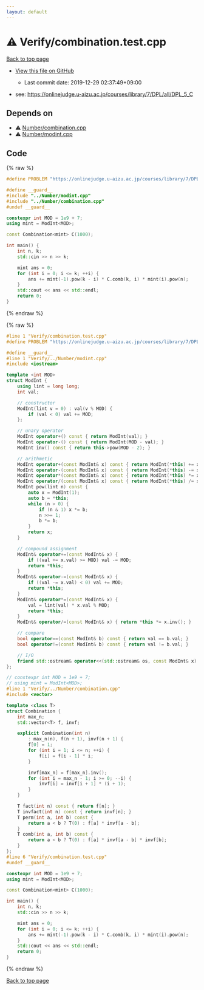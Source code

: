 ```yaml
---
layout: default
---
```


<!-- mathjax config similar to math.stackexchange -->
<script type="text/javascript" async
  src="https://cdnjs.cloudflare.com/ajax/libs/mathjax/2.7.5/MathJax.js?config=TeX-MML-AM_CHTML">
</script>
<script type="text/x-mathjax-config">
  MathJax.Hub.Config({
    TeX: { equationNumbers: { autoNumber: "AMS" }},
    tex2jax: {
      inlineMath: [ ['$','$'] ],
      processEscapes: true
    },
    "HTML-CSS": { matchFontHeight: false },
    displayAlign: "left",
    displayIndent: "2em"
  });
</script>

<script type="text/javascript" src="https://cdnjs.cloudflare.com/ajax/libs/jquery/3.4.1/jquery.min.js"></script>
<script src="https://cdn.jsdelivr.net/npm/jquery-balloon-js@1.1.2/jquery.balloon.min.js" integrity="sha256-ZEYs9VrgAeNuPvs15E39OsyOJaIkXEEt10fzxJ20+2I=" crossorigin="anonymous"></script>
<script type="text/javascript" src="../../assets/js/copy-button.js"></script>
<link rel="stylesheet" href="../../assets/css/copy-button.css" />


# :warning: Verify/combination.test.cpp

<a href="../../index.html">Back to top page</a>

* <a href="{{ site.github.repository_url }}/blob/master/Verify/combination.test.cpp">View this file on GitHub</a>
    - Last commit date: 2019-12-29 02:37:49+09:00


* see: <a href="https://onlinejudge.u-aizu.ac.jp/courses/library/7/DPL/all/DPL_5_C">https://onlinejudge.u-aizu.ac.jp/courses/library/7/DPL/all/DPL_5_C</a>


## Depends on

* :warning: <a href="../../library/Number/combination.cpp.html">Number/combination.cpp</a>
* :warning: <a href="../../library/Number/modint.cpp.html">Number/modint.cpp</a>


## Code

<a id="unbundled"></a>
{% raw %}
```cpp
#define PROBLEM "https://onlinejudge.u-aizu.ac.jp/courses/library/7/DPL/all/DPL_5_C"

#define __guard__
#include "../Number/modint.cpp"
#include "../Number/combination.cpp"
#undef __guard__

constexpr int MOD = 1e9 + 7;
using mint = ModInt<MOD>;

const Combination<mint> C(1000);

int main() {
    int n, k;
    std::cin >> n >> k;

    mint ans = 0;
    for (int i = 0; i <= k; ++i) {
        ans += mint(-1).pow(k - i) * C.comb(k, i) * mint(i).pow(n);
    }
    std::cout << ans << std::endl;
    return 0;
}

```
{% endraw %}

<a id="bundled"></a>
{% raw %}
```cpp
#line 1 "Verify/combination.test.cpp"
#define PROBLEM "https://onlinejudge.u-aizu.ac.jp/courses/library/7/DPL/all/DPL_5_C"

#define __guard__
#line 1 "Verify/../Number/modint.cpp"
#include <iostream>

template <int MOD>
struct ModInt {
    using lint = long long;
    int val;

    // constructor
    ModInt(lint v = 0) : val(v % MOD) {
        if (val < 0) val += MOD;
    };

    // unary operator
    ModInt operator+() const { return ModInt(val); }
    ModInt operator-() const { return ModInt(MOD - val); }
    ModInt inv() const { return this->pow(MOD - 2); }

    // arithmetic
    ModInt operator+(const ModInt& x) const { return ModInt(*this) += x; }
    ModInt operator-(const ModInt& x) const { return ModInt(*this) -= x; }
    ModInt operator*(const ModInt& x) const { return ModInt(*this) *= x; }
    ModInt operator/(const ModInt& x) const { return ModInt(*this) /= x; }
    ModInt pow(lint n) const {
        auto x = ModInt(1);
        auto b = *this;
        while (n > 0) {
            if (n & 1) x *= b;
            n >>= 1;
            b *= b;
        }
        return x;
    }

    // compound assignment
    ModInt& operator+=(const ModInt& x) {
        if ((val += x.val) >= MOD) val -= MOD;
        return *this;
    }
    ModInt& operator-=(const ModInt& x) {
        if ((val -= x.val) < 0) val += MOD;
        return *this;
    }
    ModInt& operator*=(const ModInt& x) {
        val = lint(val) * x.val % MOD;
        return *this;
    }
    ModInt& operator/=(const ModInt& x) { return *this *= x.inv(); }

    // compare
    bool operator==(const ModInt& b) const { return val == b.val; }
    bool operator!=(const ModInt& b) const { return val != b.val; }

    // I/O
    friend std::ostream& operator<<(std::ostream& os, const ModInt& x) noexcept { return os << x.val; }
};

// constexpr int MOD = 1e9 + 7;
// using mint = ModInt<MOD>;
#line 1 "Verify/../Number/combination.cpp"
#include <vector>

template <class T>
struct Combination {
    int max_n;
    std::vector<T> f, invf;

    explicit Combination(int n)
        : max_n(n), f(n + 1), invf(n + 1) {
        f[0] = 1;
        for (int i = 1; i <= n; ++i) {
            f[i] = f[i - 1] * i;
        }

        invf[max_n] = f[max_n].inv();
        for (int i = max_n - 1; i >= 0; --i) {
            invf[i] = invf[i + 1] * (i + 1);
        }
    }

    T fact(int n) const { return f[n]; }
    T invfact(int n) const { return invf[n]; }
    T perm(int a, int b) const {
        return a < b ? T(0) : f[a] * invf[a - b];
    }
    T comb(int a, int b) const {
        return a < b ? T(0) : f[a] * invf[a - b] * invf[b];
    }
};
#line 6 "Verify/combination.test.cpp"
#undef __guard__

constexpr int MOD = 1e9 + 7;
using mint = ModInt<MOD>;

const Combination<mint> C(1000);

int main() {
    int n, k;
    std::cin >> n >> k;

    mint ans = 0;
    for (int i = 0; i <= k; ++i) {
        ans += mint(-1).pow(k - i) * C.comb(k, i) * mint(i).pow(n);
    }
    std::cout << ans << std::endl;
    return 0;
}

```
{% endraw %}

<a href="../../index.html">Back to top page</a>

